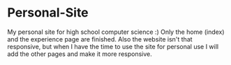 ﻿# Personal-Site

My personal site for high school computer science :)
Only the home (index) and the experience page are finished. Also the website isn't that responsive, but when I have the time to use the site for personal use I will add the other pages and make it more responsive.
